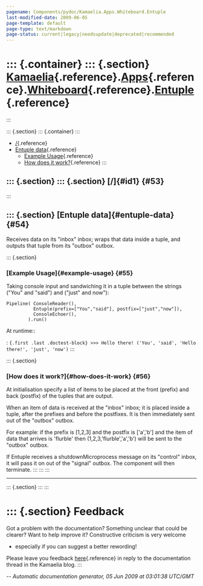 ```yaml
---
pagename: Components/pydoc/Kamaelia.Apps.Whiteboard.Entuple
last-modified-date: 2009-06-05
page-template: default
page-type: text/markdown
page-status: current|legacy|needsupdate|deprecated|recommended
---
```

::: {.container}
::: {.section}
[Kamaelia](/Components/pydoc/Kamaelia.html){.reference}.[Apps](/Components/pydoc/Kamaelia.Apps.html){.reference}.[Whiteboard](/Components/pydoc/Kamaelia.Apps.Whiteboard.html){.reference}.[Entuple](/Components/pydoc/Kamaelia.Apps.Whiteboard.Entuple.html){.reference}
=========================================================================================================================================================================================================================================================================
:::

::: {.section}
::: {.container}
:::

-   [/](#53){.reference}
-   [Entuple data](#54){.reference}
    -   [Example Usage](#55){.reference}
    -   [How does it work?](#56){.reference}
:::

::: {.section}
::: {.section}
[/]{#id1} {#53}
---------
:::

::: {.section}
[Entuple data]{#entuple-data} {#54}
-----------------------------

Receives data on its \"inbox\" inbox; wraps that data inside a tuple,
and outputs that tuple from its \"outbox\" outbox.

::: {.section}
### [Example Usage]{#example-usage} {#55}

Taking console input and sandwiching it in a tuple between the strings
(\"You\" and \"said\") and (\"just\" and now\"):

``` {.literal-block}
Pipeline( ConsoleReader(),
          Entuple(prefix=["You","said"], postfix=["just","now"]),
          ConsoleEchoer(),
        ).run()
```

At runtime::

:   ``` {.first .last .doctest-block}
    >>> Hello there!
    ('You', 'said', 'Hello there!', 'just', 'now')
    ```
:::

::: {.section}
### [How does it work?]{#how-does-it-work} {#56}

At initialisation specify a list of items to be placed at the front
(prefix) and back (postfix) of the tuples that are output.

When an item of data is received at the \"inbox\" inbox; it is placed
inside a tuple, after the prefixes and before the postfixes. It is then
immediately sent out of the \"outbox\" outbox.

For example: if the prefix is \[1,2,3\] and the postfix is
\[\'a\',\'b\'\] and the item of data that arrives is \'flurble\' then
(1,2,3,\'flurble\',\'a\',\'b\') will be sent to the \"outbox\" outbox.

If Entuple receives a shutdownMicroprocess message on its \"control\"
inbox, it will pass it on out of the \"signal\" outbox. The component
will then terminate.
:::
:::
:::

------------------------------------------------------------------------

::: {.section}
:::
:::

::: {.section}
Feedback
========

Got a problem with the documentation? Something unclear that could be
clearer? Want to help improve it? Constructive criticism is very welcome
- especially if you can suggest a better rewording!

Please leave you feedback
[here](../../../cgi-bin/blog/blog.cgi?rm=viewpost&nodeid=1142023701){.reference}
in reply to the documentation thread in the Kamaelia blog.
:::

*\-- Automatic documentation generator, 05 Jun 2009 at 03:01:38 UTC/GMT*
